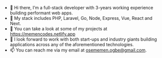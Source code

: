- 👋 Hi there, I’m a full-stack developer with 3-years working experience building performant web apps.
- 👀 My stack includes PHP, Laravel, Go, Node, Express, Vue, React and Next.
- 🌱 You can take a look at some of my projects at https://memencodes.netlify.app
- 💞️ I look forward to work with both start-ups and industry giants building applications across any of the aforementioned technologies.
- 📫 You can reach me via my email at osememen.ogbe@gmail.com.

<!---
oseogbe/oseogbe is a ✨ special ✨ repository because its `README.md` (this file) appears on your GitHub profile.
You can click the Preview link to take a look at your changes.
--->
